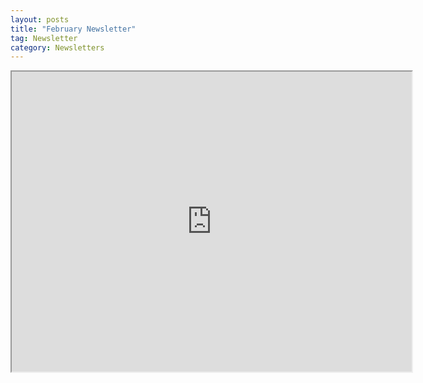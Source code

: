 ```yaml
---
layout: posts
title: "February Newsletter"
tag: Newsletter
category: Newsletters
---
```

<iframe src="https://drive.google.com/file/d/1XoybNws_k2B8AP7GdiQsWPZgO6zg-Q2M/view?usp=sharing" width="640" height="480"></iframe>
